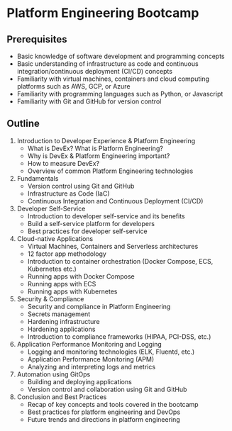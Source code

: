 # Platform Engineering Bootcamp

## Prerequisites
+ Basic knowledge of software development and programming concepts
+ Basic understanding of infrastructure as code and continuous integration/continuous deployment (CI/CD) concepts
+ Familiarity with virtual machines, containers and cloud computing platforms such as AWS, GCP, or Azure
+ Familiarity with programming languages such as Python, or Javascript 
+ Familiarity with Git and GitHub for version control

## Outline
1) Introduction to Developer Experience & Platform Engineering
    + What is DevEx? What is Platform Engineering?
    + Why is DevEx & Platform Engineering important?
    + How to measure DevEx?
    + Overview of common Platform Engineering technologies
2) Fundamentals
    + Version control using Git and GitHub
    + Infrastructure as Code (IaC)
    + Continuous Integration and Continuous Deployment (CI/CD)
3) Developer Self-Service
    + Introduction to developer self-service and its benefits
    + Build a self-service platform for developers
    + Best practices for developer self-service
4) Cloud-native Applications
    + Virtual Machines, Containers and Serverless architectures
    + 12 factor app methodology
    + Introduction to container orchestration (Docker Compose, ECS, Kubernetes etc.)
    + Running apps with Docker Compose
    + Running apps with ECS
    + Running apps with Kubernetes
5) Security & Compliance
    + Security and compliance in Platform Engineering
    + Secrets management
    + Hardening infrastructure
    + Hardening applications
    + Introduction to compliance frameworks (HIPAA, PCI-DSS, etc.)
6) Application Performance Monitoring and Logging
    + Logging and monitoring technologies (ELK, Fluentd, etc.)
    + Application Performance Monitoring (APM)
    + Analyzing and interpreting logs and metrics
7) Automation using GitOps
    + Building and deploying applications
    + Version control and collaboration using Git and GitHub
8) Conclusion and Best Practices
    + Recap of key concepts and tools covered in the bootcamp
    + Best practices for platform engineering and DevOps
    + Future trends and directions in platform engineering

